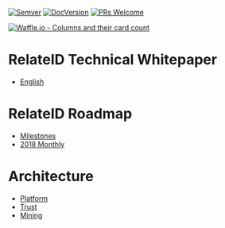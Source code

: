 [![Semver](http://img.shields.io/SemVer/2.0.0.png)](http://semver.org/spec/v2.0.0.html)
[![DocVersion](https://img.shields.io/badge/DocVersion-0.0.1-green.svg)](https://github.com/relateid/Documentation)
[![PRs Welcome](https://img.shields.io/badge/PRs-welcome-brightgreen.svg?style=flat-square)](http://makeapullrequest.com)

[![Waffle.io - Columns and their card count](https://badge.waffle.io/relateid/Documentation.svg?columns=all)](https://waffle.io/relateid/Documentation)
# RelateID Technical Whitepaper

* [English](RelateIDTechnicalWhitepaper.md)

# RelateID Roadmap

* [Milestones](Roadmap.md)
* [2018 Monthly](Roadmap-2018-Jan.md)

# Architecture

* [Platform](platform/README.md)
* [Trust](trust/README.md)
* [Mining](mining/README.md)